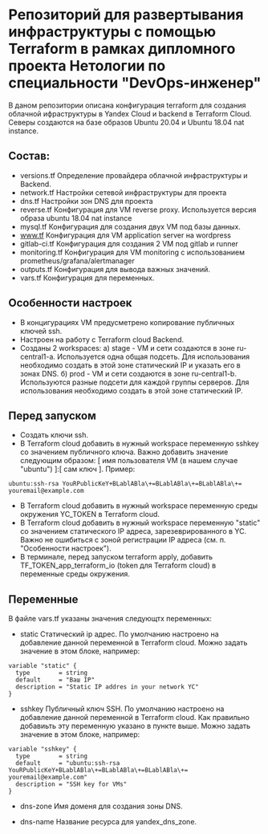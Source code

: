 # Репозиторий для развертывания инфраструктуры с помощью Terraform в рамках дипломного проекта Нетологии по специальности "DevOps-инженер"
В даном репозитории описана конфигурация terraform для создания облачной ифраструктуры в Yandex Cloud и backend в Terraform Cloud.
Северы создаются на базе образов Ubuntu 20.04 и Ubuntu 18.04 nat instance.

## Состав:
-	versions.tf
Определение провайдера облачной инфраструктуры и Backend.
-	network.tf
Настройки сетевой инфраструктуры для проекта
-	dns.tf
Настройки зон DNS для проекта
-	reverse.tf
Конфигурация для VM reverse proxy. Используется версия образа ubuntu 18.04 nat instance
-	mysql.tf
Конфигурация для создания двух VM под базы данных.
- www.tf
Конфигурация для VM application server на wordpress
-	gitlab-ci.tf
Конфигурация для создания 2 VM под gitlab и runner
-	monitoring.tf
Конфигурация для VM monitoring с использованием prometheus/grafana/alertmanager
-	outputs.tf 
Конфигурация для вывода важных значений.
- vars.tf
Конфигурация для переменных.

## Особенности настроек
-	В концигурациях VM предусметрено копирование публичных ключей ssh.
-	Настроен на работу с Terraform cloud Backend.
- 	Созданы 2 workspaces:
a)	stage - VM  и сети создаются в зоне ru-central1-a. Используется одна общая подсеть. Для использования необходимо создать в этой зоне статический IP и указать его в зонах DNS.
б)	prod - VM и сети создаются в зоне ru-central1-b. Используются разные подсети для каждой группы серверов. Для использования необходимо создать в этой зоне статический IP.

## Перед запуском
- Создать ключи ssh.
- В Terraform cloud добавить в нужный workspace переменную sshkey cо значением публичного ключа. Важно добавить значение следующим образом: [ имя пользователя VM (в нашем случае "ubuntu") ]:[ сам ключ ].
Пример:
```
ubuntu:ssh-rsa YouRPublicKeY+BLablABla\+=BLablABla\+=BLablABla\+= youremail@example.com
```
- В Terraform cloud добавить в нужный workspace переменную среды окружения YC_TOKEN  в Terraform cloud.
- В Terraform cloud добавить в нужный workspace переменную "static" со значением статического IP адреса, зарезеврированного в YC. Важно не ошибиться с зоной регистрации IP адреса (см. п. "Особенности настроек").
- В терминале, перед запуском terraform apply, добавить TF_TOKEN_app_terraform_io (token для Terraform cloud) в переменные среды окружения.

## Переменные
В файле vars.tf указаны значения следующтх переменных:
- static
Статический ip адрес. По умолчанию настроено на добавление данной переменной в Terraform cloud. Можно задать значение в этом блоке, например:
```
variable "static" {
  type        = string
  default     = "Ваш IP"
  description = "Static IP addres in your network YC"
}
```
- sshkey
Публичный ключ SSH. По умолчанию настроено на добавление данной переменной в Terraform cloud. Как правильно добавиьть эту переменную указано в пункте выше. Можно задать значение в этом блоке, например:
```
variable "sshkey" {
  type        = string
  default     = "ubuntu:ssh-rsa YouRPublicKeY+BLablABla\+=BLablABla\+=BLablABla\+= youremail@example.com"
  description = "SSH key for VMs"
}
```
- dns-zone
Имя доменя для создания зоны DNS.

- dns-name
Название ресурса для yandex_dns_zone.